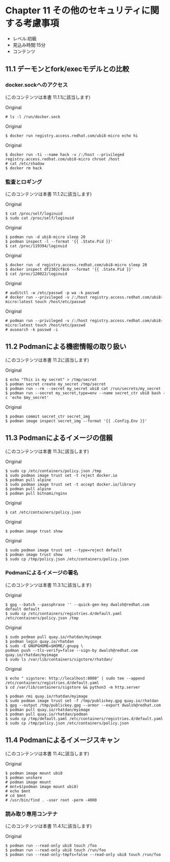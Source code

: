 # Chapter 11 その他のセキュリティに関する考慮事項
- レベル:初級
- 見込み時間:15分
- コンテンツ

## 11.1 デーモンとfork/execモデルとの比較
### docker.sockへのアクセス
(このコンテンツは本書 11.1.1に該当します)

Original
```
# ls -l /run/docker.sock
```

Original
```
$ docker run registry.access.redhat.com/ubi8-micro echo hi
```

Original
```
$ docker run -ti --name hack -v /:/host --privileged registry.access.redhat.com/ubi8-micro chroot /host
# cat /etc/shadow
$ docker rm hack
```


### 監査とロギング
(このコンテンツは本書 11.1.2に該当します)

Original
```
$ cat /proc/self/loginuid
$ sudo cat /proc/self/loginuid
```

Original
```
$ podman run -d ubi8-micro sleep 20
$ podman inspect -l --format '{{ .State.Pid }}'
$ cat /proc/119394/loginuid
```

Original
```
$ docker run -d registry.access.redhat.com/ubi8-micro sleep 20
$ docker inspect df2302cf8c6 --format '{{ .State.Pid }}'
$ cat /proc/120022/loginuid
```

Original
```
# auditctl -w /etc/passwd -p wa -k passwd
# docker run --privileged -v /:/host registry.access.redhat.com/ubi8-micro:latest touch /host/etc/passwd
```

Original
```
# podman run --privileged -v /:/host registry.access.redhat.com/ubi8-micro:latest touch /host/etc/passwd
# ausearch -k passwd -i
```

## 11.2 Podmanによる機密情報の取り扱い
(このコンテンツは本書 11.2に該当します)

Original
```
$ echo "This is my secret" > /tmp/secret
$ podman secret create my_secret /tmp/secret
$ podman run --rm --secret my_secret ubi8 cat /run/secrets/my_secret
$ podman run --secret my_secret,type=env --name secret_ctr ubi8 bash -c 'echo $my_secret'
```

Original
```
$ podman commit secret_ctr secret_img
$ podman image inspect secret_img --format '{{ .Config.Env }}'
```

## 11.3 Podmanによるイメージの信頼
(このコンテンツは本書 11.3に該当します)

Original
```
$ sudo cp /etc/containers/policy.json /tmp
$ sudo podman image trust set -t reject docker.io
$ podman pull alpine
$ sudo podman image trust set -t accept docker.io/library
$ podman pull alpine
$ podman pull bitnami/nginx
```

Original
```
$ cat /etc/containers/policy.json
```

Original
```
$ podman image trust show
```

Original
```
$ sudo podman image trust set --type=reject default
$ podman image trust show
$ sudo cp /tmp/policy.json /etc/containers/policy.json
```

### Podmanによるイメージの署名
(このコンテンツは本書 11.3.1に該当します)

Original
```
$ gpg --batch --passphrase '' --quick-gen-key dwalsh@redhat.com default default
$ sudo cp /etc/containers/registries.d/default.yaml /etc/containers/policy.json /tmp
```

Original
```
$ sudo podman pull quay.io/rhatdan/myimage
$ podman login quay.io/rhatdan
$ sudo -E GNUPGHOME=$HOME/.gnupg \
podman push --tls-verify=false --sign-by dwalsh@redhat.com quay.io/rhatdan/myimage
$ sudo ls /var/lib/containers/sigstore/rhatdan/
```

Original
```
$ echo " sigstore: http://localhost:8000" | sudo tee --append /etc/containers/registries.d/default.yaml
$ cd /var/lib/containers/sigstore && python3 -m http.server

$ podman rmi quay.io/rhatdan/myimage
$ sudo podman image trust set -f /tmp/publickey.gpg quay.io/rhatdan
$ gpg --output /tmp/publickey.gpg --armor --export dwalsh@redhat.com
$ podman pull quay.io/rhatdan/myimage
$ podman pull quay.io/rhatdan/podman
$ sudo cp /tmp/default.yaml /etc/containers/registries.d/default.yaml
$ sudo cp /tmp/policy.json /etc/containers/policy.json
```

## 11.4 Podmanによるイメージスキャン
(このコンテンツは本書 11.4に該当します)

Original
```
$ podman image mount ubi8
$ podman unshare
# podman image mount
# mnt=$(podman image mount ubi8)
# echo $mnt
# cd $mnt
# /usr/bin/find . -user root -perm -4000
```

### 読み取り専用コンテナ
(このコンテンツは本書 11.4.1に該当します)

Original
```
$ podman run --read-only ubi8 touch /foo
$ podman run --read-only ubi8 touch /run/foo
$ podman run --read-only-tmpfs=false --read-only ubi8 touch /run/foo
```